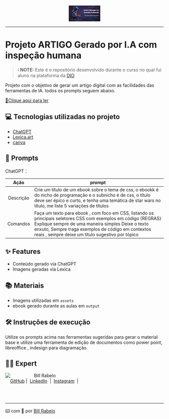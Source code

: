 <p align="center">
    <img width="100" src="https://github.com/billrabelo/dio-artigo-fullstack/blob/main/assets/banner.jpg" 
</p>


-------


# Projeto ARTIGO Gerado por I.A com inspeção humana


 > ℹ️ **NOTE:** Este é o repositório desenvolvido durante o curso no qual fui aluno na plataforma da [DIO](https://dio.me)

Projeto com o objetivo de gerar um artigo digital com as facilidades das ferramentas de IA. todos os prompts
seguem abaixo.

<a href="https://github.com/billrabelo/dio-artigo-fullstack.git/blob/main/output/ebook%20-%20css%20jedi%20output.pdf" title="View PDF now"> 📕Clique aqui para ler</a>

## 💻 Tecnologias utilizadas no projeto

- [ChatGPT](https://chat.openai.com/) 
- [Lexica.art](https://www.lexica.art/)
- [canva](https://www.canva.com.br)

## 🧠 Prompts


ChatGPT：

|   Ação   | prompt                                                                                                                                                                                                                                                                         |
| :------: | ------------------------------------------------------------------------------------------------------------------------------------------------------------------------------------------------------------------------------------------------------------------------------ |
|  Descrição  | Crie um título de um ebook sobre o tema de css, o ebookk é do nicho de programação e o subnicho é de css, o título deve ser épico e curto, e tenha uma temática de star wars no título, me liste 5 variações de títulos                                                        |
| Comandos | Faça um texto para ebook , com foco em CSS, listando os principais seletores CSS com exemplos em código {REGRAS} Explique sempre de uma maneira simples Deixe o texto enxuto, Sempre traga exemplos de código em contextos reais , sempre deixe um título sugestivo por tópico |



## ✨ Features

- Conteúdo gerado via ChatGPT
- Imagens geradas via Lexica

## 📚 Materiais

- Imagens utilizadas em `assets`
- ebook gerado durante as aulas em `output`

## 🛠️ Instruções de execução

Utilize os prompts acima nas ferramentas sugeridas para gerar o material base e utilize uma ferramenta de edição de documentos como power point, libreoffice , indesign para diagramação.

## 👨‍💻 Expert

<p>
    <img 
      align=left 
      margin=10 
      width=80 
      src="https://avatars.githubusercontent.com/u/37452836?v=4"
    />
    <p>&nbsp&nbsp&nbspBill Rabelo<br>
    &nbsp&nbsp&nbsp
    <a href="https://github.com/billrabelo">
    GitHub</a>&nbsp;|&nbsp;
    <a href="www.linkedin.com/in/
billrabelo">LinkedIn</a>
&nbsp;|&nbsp;
    <a href="https://www.instagram.com/bill_rabelo/">
    Instagram</a>
&nbsp;|&nbsp;</p>
</p>
<br/><br/>
<p>

---

⌨️ com 💜 por [Bill Rabelo](https://github.com/billrabelo)
